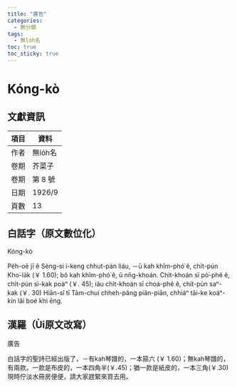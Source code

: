 ```yaml
---
title: "廣告"
categories:
  - 無分類
tags:
  - 無lo̍h名
toc: true
toc_sticky: true
---
```


# Kóng-kò

## 文獻資訊

| 項目 | 資料 |
|---|---|
| 作者 | 無lo̍h名 |
| 卷期 | 芥菜子 |
| 卷期 | 第 8 號 |
| 日期 | 1926/9 |
| 頁數 | 13 |

## 白話字（原文數位化）

Kóng-kò

Pe̍h-oē jī ê Sèng-si í-keng chhut-pán liáu, －ū kah khîm-phó͘ ê, chi̍t-pún Kho͘-la̍k (￥ 1.60); bô kah khîm-phó͘ ê, ū nn̄g-khoán. Chi̍t-khoán sī pò͘-phê ê, chi̍t-pún sì-kak poàⁿ (￥. 45); iáu chi̍t-khoán sī choá-phê ê, chi̍t-pún saⁿ-kak (￥. 30) Hiān-sî tī Tām-chuí chheh-pâng piān-piān, chhiáⁿ tāi-ke koáⁿ-kín lâi boé khì ēng.

## 漢羅（Ùi原文改寫）

廣告

白話字的聖詩已經出版了，－有kah琴譜的，一本箍六 (￥ 1.60)；無kah琴譜的，有兩款。一款是布皮的，一本四角半(￥.45)；猶一款是紙皮的，一本三角(￥.30)現時佇淡水冊房便便，請大家趕緊來買去用。
